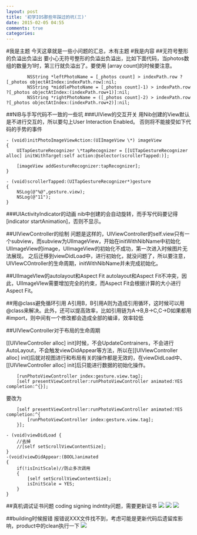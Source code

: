 ```yaml
---
layout: post
title: '初学IOS那些年踩过的坑(三)'
date: 2015-02-05 04:55
comments: true
categories: 
---
```

#我是主题
今天这章就是一些小问题的汇总，木有主题
#我是内容
##无符号整形的负溢出负溢出
要小心无符号整形的负溢出负溢出，比如下面代码，当photos数组的数量为1时，第三行就负溢出了。要使用 [array count]的时候要注意。
```
        NSString *leftPhotoName = [_photos count] > indexPath.row ?[_photos objectAtIndex:indexPath.row]:nil;
        NSString *middlePhotoName = [_photos count]-1) > indexPath.row ?[_photos objectAtIndex:(indexPath.row+1)]:nil;
        NSString *rightPhotoName = ([_photos count]-2) > indexPath.row ?[_photos objectAtIndex:(indexPath.row+2)]:nil;
```
##NIB与手写代码不一致的一些坑
###UIView的交互开关
用Nib创建的View默认是不进行交互的，所以要勾上User Interaction Enabled。
否则将不能接受如下代码的手势的事件
```objc
- (void)initPhotoImageViewAction:(UIImageView \*) imageView
{
    UITapGestureRecognizer \*tapRecognizer = [[UITapGestureRecognizer alloc] initWithTarget:self action:@selector(scrollerTapped:)];
    
    [imageView addGestureRecognizer:tapRecognizer];
}

- (void)scrollerTapped:(UITapGestureRecognizer*)gesture
{
    NSLog(@"%@",gesture.view);
    NSLog(@"11");
}
```
###UIActivityIndicator的动画
nib中创建的会自动旋转，而手写代码要记得[indicator startAnimation]，否则不显示。

##UIViewController的绘制
问题是这样的，UIViewController的self.view只有一个subview，而subview为UIImageView，开始在initWithNibName中初始化UIImageView的image，UIImageView的初始化不成功，第一次进入时候图片无法展现。
之后迁移到viewDidLoad中，进行初始化，就没问题了，所以要注意，UIVIewCOntroller的生命周期，initWithNibName并未完成初始化。

##UIImageVIew的autolayout和Aspect Fit
autolayout和Aspect Fit不冲突，因此，UIImageVIew需要增加完全的约束，而Aspect Fit会根据计算的大小进行Aspect Fit。

##用@class避免循环引用
A引用B，B引用A则为造成引用循环，这时候可以用@class来解决。此外，还可以提高效率，比如引用链为A->B,B->C,C->D如果都用#import，则中间有一个修改都会造成全部的编译，效率较低

##UIVIewController对于布局的生命周期

[[UIVIewController alloc] init]时候，不会UpdateContrainers，不会进行AutoLayout，不会触发viewDidAppear等方法，所以在[[UIVIewController alloc] init]后就对视图进行和布局有关的操作都是无效的，在viewDidLoad中、[[UIVIewController alloc] init]后只能进行数据的初始化操作。

```
    [runPhotoViewController index:gesture.view.tag];
    [self presentViewController:runPhotoViewController animated:YES completion:^{}];
``` 
要改为
```
    [self presentViewController:runPhotoViewController animated:YES completion:^{
        [runPhotoViewController index:gesture.view.tag];
    }];
```


```
- (void)viewDidLoad {
    //去掉
    //[self setScrollViewContentSize];
}
-(void)viewDidAppear:(BOOL)animated
{
    if(!isInitScale)//防止多次调用
    {
        [self setScrollViewContentSize];
        isInitScale = YES;
    }
}

```
##真机调试证书问题
coding signing indntity问题，需要更新证书
![](http://chuantu.biz/t/65/1423112120x1822611171.png)
![](http://chuantu.biz/t/65/1423112614x1822611171.png)
![](http://chuantu.biz/t/65/1423112647x-954497605.png)

##building时候报错
报错说XXX文件找不到，考虑可能是更新代码后遗留库影响，product中的clean执行一下
![](http://chuantu.biz/t/65/1423112680x-954497605.png)











